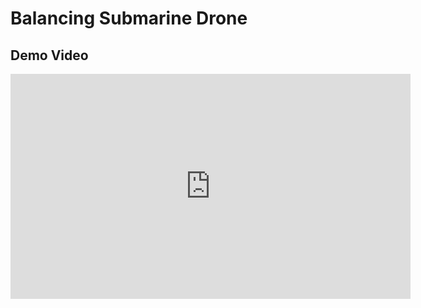 # Balancing Submarine Drone

## Demo Video

<iframe width="640" height="360" src="https://youtu.be/45Yhy4n-Zzc?si=gLO22U4D8dYpKz7v" frameborder="0" allowfullscreen></iframe>

